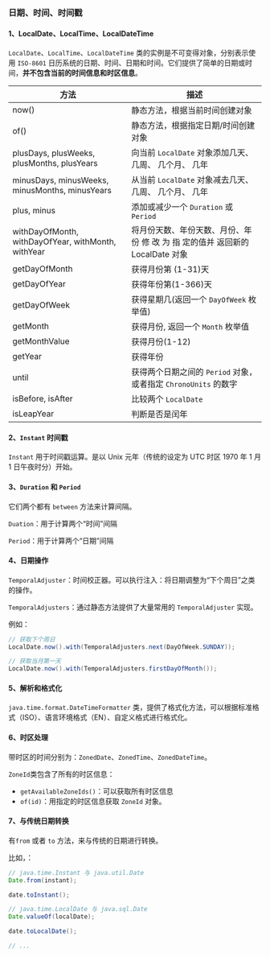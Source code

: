 ### 日期、时间、时间戳

#### 1、LocalDate、LocalTime、LocalDateTime

`LocalDate`、`LocalTime`、`LocalDateTime` 类的实例是不可变得对象，分别表示使用 `ISO-8601` 日历系统的日期、时间、日期和时间。它们提供了简单的日期或时间，**并不包含当前的时间信息和时区信息**。

| 方法                                               | 描述                                                         |
| -------------------------------------------------- | ------------------------------------------------------------ |
| now()                                              | 静态方法，根据当前时间创建对象                               |
| of()                                               | 静态方法，根据指定日期/时间创建 对象                         |
| plusDays, plusWeeks, plusMonths, plusYears         | 向当前 `LocalDate` 对象添加几天、 几周、 几个月、 几年       |
| minusDays, minusWeeks, minusMonths, minusYears     | 从当前 `LocalDate` 对象减去几天、 几周、 几个月、 几年       |
| plus, minus                                        | 添加或减少一个 `Duration` 或 `Period`                        |
| withDayOfMonth, withDayOfYear, withMonth, withYear | 将月份天数、年份天数、月份、年 份 修 改 为 指 定的值并 返回新的 LocalDate 对象 |
| getDayOfMonth                                      | 获得月份第 (1-31)天                                          |
| getDayOfYear                                       | 获得年份第(1-366)天                                          |
| getDayOfWeek                                       | 获得星期几(返回一个 `DayOfWeek` 枚举值)                      |
| getMonth                                           | 获得月份, 返回一个 `Month` 枚举值                            |
| getMonthValue                                      | 获得月份(1-12)                                               |
| getYear                                            | 获得年份                                                     |
| until                                              | 获得两个日期之间的 `Period` 对象， 或者指定 `ChronoUnits` 的数字 |
| isBefore, isAfter                                  | 比较两个 `LocalDate`                                         |
| isLeapYear                                         | 判断是否是闰年                                               |

#### 2、`Instant` 时间戳

`Instant` 用于时间戳运算。是以 Unix 元年（传统的设定为 UTC 时区 1970 年 1 月 1 日午夜时分）开始。

#### 3、`Duration` 和 `Period`

它们两个都有 `between` 方法来计算间隔。

`Duation`：用于计算两个“时间”间隔

`Period`：用于计算两个“日期”间隔

#### 4、日期操作

`TemporalAdjuster`：时间校正器。可以执行注入：将日期调整为“下个周日”之类的操作。

`TemporalAdjusters`：通过静态方法提供了大量常用的 `TemporalAdjuster` 实现。

例如：

```java
// 获取下个周日
LocalDate.now().with(TemporalAdjusters.next(DayOfWeek.SUNDAY));

// 获取当月第一天
LocalDate.now().with(TemporalAdjusters.firstDayOfMonth());
```

#### 5、解析和格式化

`java.time.format.DateTimeFormatter` 类，提供了格式化方法，可以根据标准格式（ISO）、语言环境格式（EN）、自定义格式进行格式化。

#### 6、时区处理

带时区的时间分别为：`ZonedDate`、`ZonedTime`、`ZonedDateTime`。

`ZoneId`类包含了所有的时区信息：

- `getAvailableZoneIds()`：可以获取所有时区信息
- `of(id)`：用指定的时区信息获取 `ZoneId` 对象。

#### 7、与传统日期转换

有`from` 或者 `to` 方法，来与传统的日期进行转换。

比如，：

```java
// java.time.Instant 与 java.util.Date
Date.from(instant);

date.toInstant();

// java.time.LocalDate 与 java.sql.Date
Date.valueOf(localDate);

date.toLocalDate();

// ...
```

